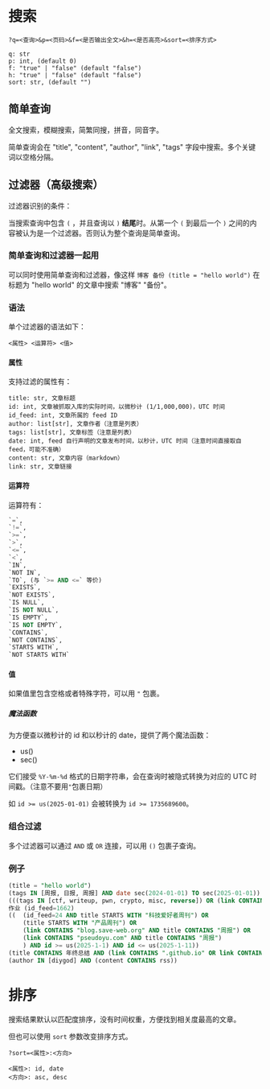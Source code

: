 # 搜索

```
?q=<查询>&p=<页码>&f=<是否输出全文>&h=<是否高亮>&sort=<排序方式>

q: str
p: int, (default 0)
f: "true" | "false" (default "false")
h: "true" | "false" (default "false")
sort: str, (default "")
```

## 简单查询

全文搜索，模糊搜索，简繁同搜，拼音，同音字。

简单查询会在 "title", "content", "author", "link", "tags" 字段中搜索。多个关键词以空格分隔。

## 过滤器（高级搜索）

过滤器识别的条件：

当搜索查询中包含 `(` ，并且查询以 `)` **结尾**时。从第一个 `(` 到最后一个 `)` 之间的内容被认为是一个过滤器。否则认为整个查询是简单查询。

### 简单查询和过滤器一起用

可以同时使用简单查询和过滤器，像这样 `博客 备份 (title = "hello world")` 在标题为 "hello world" 的文章中搜索 "博客" "备份"。

### 语法

单个过滤器的语法如下：
```
<属性> <运算符> <值>
```

#### 属性

支持过滤的属性有：

```
title: str, 文章标题
id: int, 文章被抓取入库的实际时间，以微秒计 (1/1,000,000)，UTC 时间
id_feed: int, 文章所属的 feed ID
author: list[str], 文章作者（注意是列表）
tags: list[str], 文章标签（注意是列表）
date: int, feed 自行声明的文章发布时间，以秒计，UTC 时间（注意时间直接取自 feed，可能不准确）
content: str, 文章内容（markdown）
link: str, 文章链接
```

#### 运算符

运算符有：

```sql
`=`, 
`!=`, 
`>=`, 
`>`, 
`<=`, 
`<`, 
`IN`, 
`NOT IN`, 
`TO`, (与 `>= AND <=` 等价)
`EXISTS`, 
`NOT EXISTS`, 
`IS NULL`, 
`IS NOT NULL`, 
`IS EMPTY`, 
`IS NOT EMPTY`, 
`CONTAINS`, 
`NOT CONTAINS`, 
`STARTS WITH`, 
`NOT STARTS WITH`
```

#### 值

如果值里包含空格或者特殊字符，可以用 `"` 包裹。

##### 魔法函数

为方便查以微秒计的 id 和以秒计的 date，提供了两个魔法函数：

- us()
- sec()

它们接受 `%Y-%m-%d` 格式的日期字符串，会在查询时被隐式转换为对应的 UTC 时间戳。（注意不要用`"`包裹日期）

如 `id >= us(2025-01-01)` 会被转换为 `id >= 1735689600`。

### 组合过滤

多个过滤器可以通过 `AND` 或 `OR` 连接，可以用 `()` 包裹子查询。

### 例子

```sql
(title = "hello world")
(tags IN [周报, 日报, 周报] AND date sec(2024-01-01) TO sec(2025-01-01))
(((tags IN [ctf, writeup, pwn, crypto, misc, reverse]) OR (link CONTAINS "ctf" OR link CONTAINS "writeup") OR (title CONTAINS "ctf" OR title CONTAINS "writeup")) AND (author != MiaoTony))
作业 (id_feed=1662)
((  (id_feed=24 AND title STARTS WITH "科技爱好者周刊") OR 
    (title STARTS WITH "产品周刊") OR
    (link CONTAINS "blog.save-web.org" AND title CONTAINS "周报") OR 
    (link CONTAINS "pseudoyu.com" AND title CONTAINS "周报")
    ) AND id >= us(2025-1-1) AND id <= us(2025-1-11))
(title CONTAINS 年终总结 AND (link CONTAINS ".github.io" OR link CONTAINS ".org/"))
(author IN [diygod] AND (content CONTAINS rss))
```

# 排序

搜索结果默认以匹配度排序，没有时间权重，方便找到相关度最高的文章。

但也可以使用 `sort` 参数改变排序方式。

```
?sort=<属性>:<方向>

<属性>: id, date
<方向>: asc, desc
```
